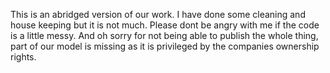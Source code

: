 This is an abridged version of our work. I have done some cleaning and house keeping but it is not much. Please dont be angry with me if the code is a little messy. And oh sorry for not being able to publish the whole thing, part of our model is missing as it is privileged by the companies ownership rights.
